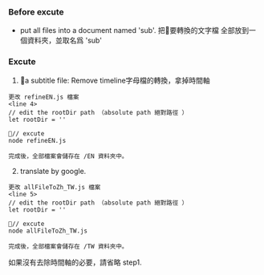 ### Before excute

- put all files into a document named 'sub'. 把要轉換的文字檔 全部放到一個資料夾，並取名爲 'sub'


### Excute
1. a subtitle file: Remove timeline字母檔的轉換，拿掉時間軸
```
更改 refineEN.js 檔案
<line 4>
// edit the rootDir path （absolute path 絕對路徑 ）
let rootDir = ''

// excute
node refineEN.js

完成後，全部檔案會儲存在 /EN 資料夾中。
```

2. translate by google.
```
更改 allFileToZh_TW.js 檔案
<line 5>
// edit the rootDir path （absolute path 絕對路徑 ）
let rootDir = '' 

// excute
node allFileToZh_TW.js

完成後，全部檔案會儲存在 /TW 資料夾中。
```

如果沒有去除時間軸的必要，請省略 step1.